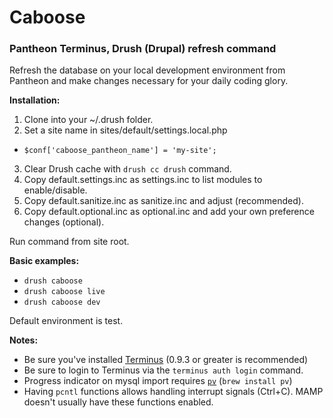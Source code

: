 # Caboose
### Pantheon Terminus, Drush (Drupal) refresh command

Refresh the database on your local development environment from Pantheon and make changes necessary for your daily coding glory.

__Installation:__
 1. Clone into your ~/.drush folder.
 2. Set a site name in sites/default/settings.local.php
  * `$conf['caboose_pantheon_name'] = 'my-site';`
 3. Clear Drush cache with ```drush cc drush``` command.
 4. Copy default.settings.inc as settings.inc to list modules to enable/disable.
 5. Copy default.sanitize.inc as sanitize.inc and adjust (recommended).
 6. Copy default.optional.inc as optional.inc and add your own preference changes (optional).

Run command from site root.

__Basic examples:__
 * ```drush caboose```
 * ```drush caboose live```
 * ```drush caboose dev```

Default environment is test.

__Notes:__
 * Be sure you've installed [Terminus](https://github.com/pantheon-systems/cli/releases) (0.9.3 or greater is recommended)
 * Be sure to login to Terminus via the ```terminus auth login``` command.
 * Progress indicator on mysql import requires [`pv`](http://www.ivarch.com/programs/pv.shtml) (`brew install pv`)
 * Having `pcntl` functions allows handling interrupt signals (Ctrl+C). MAMP doesn't usually have these functions enabled.
